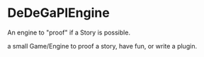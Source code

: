 # DeDeGaPlEngine
An engine to "proof" if a Story is possible.

a small Game/Engine to proof a story, have fun, or write a plugin.
